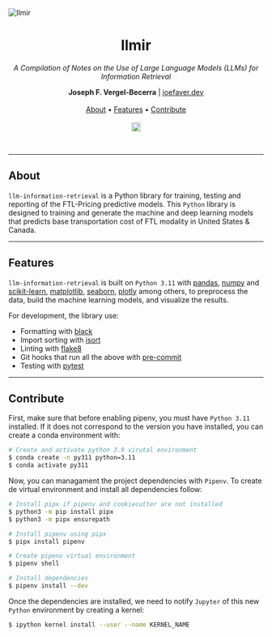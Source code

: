 <img heigth="8" src="https://i.imgur.com/PjhxQ1Q.png" alt="llmir">

<h1 align="center">llmir</h1>

<p align="center"><i>A Compilation of Notes on the Use of Large Language Models (LLMs) for Information Retrieval</i></p>

<p align="center">
  <b>Joseph F. Vergel-Becerra</b> | <a href="https://joefaver.dev/">joefaver.dev</a>
  <br><br>
  <a href="#about">About</a> •
  <a href="#features">Features</a> •
  <a href="#contribute">Contribute</a>
  <br><br>
  <a href="https://img.shields.io/badge/version-0.1.0-blue.svg?cacheSeconds=2592000">
    <img src="https://img.shields.io/badge/version-0.1.0-blue.svg?cacheSeconds=2592000" alt="Version" height="18">
  </a>
</p>
<br>

---

## About

`llm-information-retrieval` is a Python library for training, testing and reporting of the FTL-Pricing predictive models. This `Python` library is designed to training and generate the machine and deep learning models that predicts base transportation cost of FTL modality in United States & Canada. 


---

## Features

`llm-information-retrieval` is built on `Python 3.11` with [pandas](https://pandas.pydata.org/), [numpy](https://numpy.org/) and [scikit-learn](https://scikit-learn.org/stable/), [matplotlib](https://matplotlib.org/), [seaborn](https://seaborn.pydata.org/), [plotly](https://plotly.com/python/)  among others, to preprocess the data, build the machine learning models, and visualize the results. 

For development, the library use:

- Formatting with [black](https://github.com/psf/black)
- Import sorting with [isort](https://github.com/timothycrosley/isort)
- Linting with [flake8](http://flake8.pycqa.org/en/latest/)
- Git hooks that run all the above with [pre-commit](https://pre-commit.com/)
- Testing with [pytest](https://docs.pytest.org/en/latest/)


---

## Contribute

First, make sure that before enabling pipenv, you must have `Python 3.11` installed. If it does not correspond to the version you have installed, you can create a conda environment with:

```sh
# Create and activate python 3.9 virutal environment
$ conda create -n py311 python=3.11
$ conda activate py311
```

Now, you can managament the project dependencies with `Pipenv`. To create de virtual environment and install all dependencies follow:

```sh
# Install pipx if pipenv and cookiecutter are not installed
$ python3 -m pip install pipx
$ python3 -m pipx ensurepath

# Install pipenv using pipx
$ pipx install pipenv

# Create pipenv virtual environment
$ pipenv shell

# Install dependencies
$ pipenv install --dev
```

Once the dependencies are installed, we need to notify `Jupyter` of this new `Python` environment by creating a kernel:

```sh
$ ipython kernel install --user --name KERNEL_NAME
```
